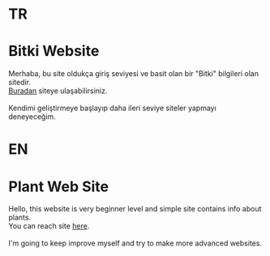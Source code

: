 # TR
# Bitki Website
Merhaba, bu site oldukça giriş seviyesi ve basit olan bir "Bitki" bilgileri olan sitedir.
<br>
[Buradan] siteye ulaşabilirsiniz.
<br><br>
Kendimi geliştirmeye başlayıp daha ileri seviye siteler yapmayı deneyeceğim.

# EN
# Plant Web Site
Hello, this website is very beginner level and simple site contains info about plants.
<br>
You can reach site [here].
<br><br>
I'm going to keep improve myself and try to make more advanced websites.

[buradan]: https://taylankarahan3.github.io/bitki-website/
[here]: https://taylankarahan3.github.io/bitki-website/
